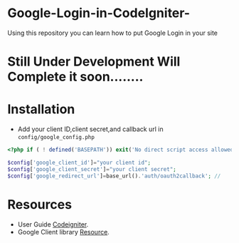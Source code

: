 # Google-Login-in-CodeIgniter-
Using this repository you can learn how to put Google Login in your site

# Still Under Development Will Complete it soon........


# Installation

- Add your client ID,client secret,and callback url in `config/google_config.php`

```php
<?php if ( ! defined('BASEPATH')) exit('No direct script access allowed');

$config['google_client_id']="your client id";
$config['google_client_secret']="your client secret";
$config['google_redirect_url']=base_url().'auth/oauth2callback'; //

```

# Resources

-  User Guide [Codeigniter](http://www.codeigniter.com/docs).
-  Google Client library [Resource](https://github.com/google/google-api-php-client).
